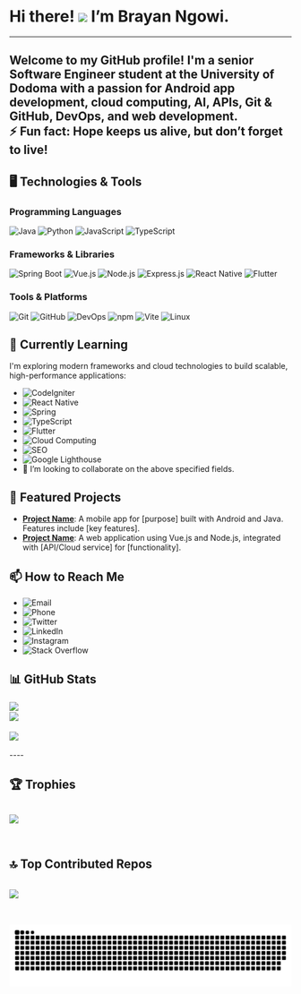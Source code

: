 # Hi there! ![](https://user-images.githubusercontent.com/18350557/176309783-0785949b-9127-417c-8b55-ab5a4333674e.gif) I’m Brayan Ngowi.
-------
Welcome to my GitHub profile! I'm a senior Software Engineer student at the University of Dodoma with a passion for Android app development, cloud computing, AI, APIs, Git & GitHub, DevOps, and web development.  
⚡ **Fun fact**: Hope keeps us alive, but don’t forget to live!
-------

## 🖥️ Technologies & Tools

### Programming Languages
![Java](https://img.shields.io/badge/Java-%23F89820.svg?style=flat&logo=java&logoColor=white "Java - High-performance OOP language")
![Python](https://img.shields.io/badge/Python-%233C8EBB.svg?style=flat&logo=python&logoColor=white "Python - Versatile programming language")
![JavaScript](https://img.shields.io/badge/JavaScript-%23F7DF1E.svg?style=flat&logo=javascript&logoColor=black "JavaScript - Web development")
![TypeScript](https://img.shields.io/badge/TypeScript-3178C6?style=flat&logo=typescript&logoColor=white "TypeScript - Typed JavaScript")

### Frameworks & Libraries
![Spring Boot](https://img.shields.io/badge/Spring_Boot-%236DB33F.svg?style=flat&logo=spring&logoColor=white "Spring Boot - Java framework")
![Vue.js](https://img.shields.io/badge/Vue.js-4FC08D?style=flat&logo=vuedotjs&logoColor=white "Vue.js - Progressive JavaScript framework")
![Node.js](https://img.shields.io/badge/Node.js-339933?style=flat&logo=nodedotjs&logoColor=white "Node.js - JavaScript runtime")
![Express.js](https://img.shields.io/badge/Express-000000?style=flat&logo=express&logoColor=white "Express.js - Node.js web framework")
![React Native](https://img.shields.io/badge/React_Native-%2361DAFB.svg?style=flat&logo=react&logoColor=black "React Native - Cross-platform mobile apps")
![Flutter](https://img.shields.io/badge/Flutter-%2302569B.svg?style=flat&logo=flutter&logoColor=white "Flutter - UI toolkit")

### Tools & Platforms
![Git](https://img.shields.io/badge/Git-%23F1502F.svg?style=flat&logo=git&logoColor=white "Git - Version control system")
![GitHub](https://img.shields.io/badge/GitHub-%23181717.svg?style=flat&logo=github&logoColor=white "GitHub - Code collaboration platform")
![DevOps](https://img.shields.io/badge/DevOps-%232C3E50.svg?style=flat&logo=devops&logoColor=white "DevOps - CI/CD & Automation")
![npm](https://img.shields.io/badge/npm-CB3837?style=flat&logo=npm&logoColor=white "npm - Node package manager")
![Vite](https://img.shields.io/badge/Vite-646CFF?style=flat&logo=vite&logoColor=white "Vite - Frontend build tool")
![Linux](https://img.shields.io/badge/Linux-%23FCC624.svg?style=flat&logo=linux&logoColor=white "Linux - Open-source OS")

## 🌱 Currently Learning
I'm exploring modern frameworks and cloud technologies to build scalable, high-performance applications:
- ![CodeIgniter](https://img.shields.io/badge/CodeIgniter-%23DD4814.svg?style=flat&logo=codeigniter&logoColor=white "CodeIgniter - PHP framework")
- ![React Native](https://img.shields.io/badge/React_Native-%2361DAFB.svg?style=flat&logo=react&logoColor=black "React Native - Cross-platform mobile apps")
- ![Spring](https://img.shields.io/badge/Spring-%236DB33F.svg?style=flat&logo=spring&logoColor=white "Spring - Java ecosystem")
- ![TypeScript](https://img.shields.io/badge/TypeScript-3178C6?style=flat&logo=typescript&logoColor=white "TypeScript - Typed JavaScript")
- ![Flutter](https://img.shields.io/badge/Flutter-%2302569B.svg?style=flat&logo=flutter&logoColor=white "Flutter - UI toolkit")
- ![Cloud Computing](https://img.shields.io/badge/Cloud_Computing-%234BCB1D.svg?style=flat&logo=cloud&logoColor=white "Cloud Computing - AWS/GCP/Azure")
- ![SEO](https://img.shields.io/badge/SEO-0D8BDB?style=flat&logo=seo&logoColor=white "Search Engine Optimization")
- ![Google Lighthouse](https://img.shields.io/badge/Lighthouse-44CC11?style=flat&logo=lighthouse&logoColor=white "Google Lighthouse Performance")
- 💞️ I’m looking to collaborate on the above specified fields.

## 🚀 Featured Projects
- **[Project Name](https://github.com/master-bry/project-repo)**: A mobile app for [purpose] built with Android and Java. Features include [key features].
- **[Project Name](https://github.com/master-bry/project-repo)**: A web application using Vue.js and Node.js, integrated with [API/Cloud service] for [functionality].

## 📫 How to Reach Me
- ![Email](https://img.shields.io/badge/Email-bryngowi%40gmail.com-%23D14836.svg?style=flat&logo=gmail&logoColor=white)
- ![Phone](https://img.shields.io/badge/Phone-+255659864096-%2328A745.svg?style=flat&logo=phone&logoColor=white)
- ![Twitter](https://img.shields.io/badge/Twitter-@Master_5326-%231DA1F2.svg?style=flat&logo=twitter&logoColor=white)
- ![LinkedIn](https://img.shields.io/badge/LinkedIn-brythemaster-%230077B5.svg?style=flat&logo=linkedin&logoColor=white)
- ![Instagram](https://img.shields.io/badge/Instagram-trendzhub5326-%23E4405F.svg?style=flat&logo=instagram&logoColor=white)
- ![Stack Overflow](https://img.shields.io/badge/Stack_Overflow-brythemaster-%23F48024.svg?style=flat&logo=stackoverflow&logoColor=white)

## 📊 GitHub Stats
<a href="https://github.com/master-bry/github-readme-stats">
  <img height="165" align="center" src="https://github-readme-stats.vercel.app/api?username=master-bry&show_icons=true&hide_title=false&show_rank=true&count_private=true&include_all_commits=true&line_height=24&title_color=22c55e&text_color=f8fafc&icon_color=22c55e&bg_color=1e293b&hide_border=true&custom_title=Master-Bry%27s%20GitHub%20Stats" />
</a>
<br/>
<a href="https://github.com/master-bry/github-readme-stats">
  <img height="165" align="center" src="https://github-readme-stats.vercel.app/api/top-langs/?username=master-bry&layout=compact&title_color=22c55e&text_color=f8fafc&bg_color=1e293b&hide_border=true&langs_count=8&hide=html,css" />
</a>
<br/>
<br/>
<a href="https://git.io/streak-stats">
  <img height="165" align="center" src="https://github-readme-streak-stats.herokuapp.com?user=master-bry&theme=react&hide_border=true&background=1E293B&border=22c55e&stroke=22c55e&ring=22c55e&fire=22c55e&currStreakLabel=22c55e&dates=f8fafc&sideLabels=f8fafc&currStreakNum=22c55e" />
</a>
<br/>
<br/>
----

## 🏆 Trophies
![](https://github-profile-trophy.vercel.app/?username=master-bry&theme=onedark&no-frame=true&no-bg=false&margin-w=4&row=2&column=4&title=Stars,Commit,Followers,Repositories,PullRequest,Issues,Reviews)
<br/>
<br/>
----

## 🔝 Top Contributed Repos
![](https://github-contributor-stats.vercel.app/api?username=master-bry&show_icons=true&hide=&count_private=true&limit=5&theme=dark&combine_all_yearly_contributions=true&title_color=22c55e&icon_color=22c55e&text_color=f8fafc&bg_color=1e293b&hide_border=true&show_rank=true)
<br/>
<br/>
----
<p align="center">
<img src="https://github.com/master-bry/master/blob/main/github-contribution-grid-snake.svg">
</p>
